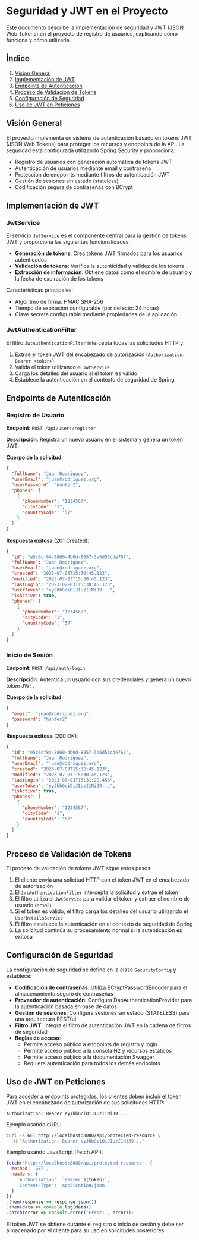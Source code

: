 # Seguridad y JWT en el Proyecto

Este documento describe la implementación de seguridad y JWT (JSON Web Tokens) en el proyecto de registro de usuarios, explicando cómo funciona y cómo utilizarla.

## Índice

1. [Visión General](#visión-general)
2. [Implementación de JWT](#implementación-de-jwt)
3. [Endpoints de Autenticación](#endpoints-de-autenticación)
4. [Proceso de Validación de Tokens](#proceso-de-validación-de-tokens)
5. [Configuración de Seguridad](#configuración-de-seguridad)
6. [Uso de JWT en Peticiones](#uso-de-jwt-en-peticiones)

## Visión General

El proyecto implementa un sistema de autenticación basado en tokens JWT (JSON Web Tokens) para proteger los recursos y endpoints de la API. La seguridad está configurada utilizando Spring Security y proporciona:

- Registro de usuarios con generación automática de tokens JWT
- Autenticación de usuarios mediante email y contraseña
- Protección de endpoints mediante filtros de autenticación JWT
- Gestión de sesiones sin estado (stateless)
- Codificación segura de contraseñas con BCrypt

## Implementación de JWT

### JwtService

El servicio `JwtService` es el componente central para la gestión de tokens JWT y proporciona las siguientes funcionalidades:

- **Generación de tokens**: Crea tokens JWT firmados para los usuarios autenticados
- **Validación de tokens**: Verifica la autenticidad y validez de los tokens
- **Extracción de información**: Obtiene datos como el nombre de usuario y la fecha de expiración de los tokens

Características principales:
- Algoritmo de firma: HMAC SHA-256
- Tiempo de expiración configurable (por defecto: 24 horas)
- Clave secreta configurable mediante propiedades de la aplicación

### JwtAuthenticationFilter

El filtro `JwtAuthenticationFilter` intercepta todas las solicitudes HTTP y:

1. Extrae el token JWT del encabezado de autorización (`Authorization: Bearer <token>`)
2. Valida el token utilizando el `JwtService`
3. Carga los detalles del usuario si el token es válido
4. Establece la autenticación en el contexto de seguridad de Spring

## Endpoints de Autenticación

### Registro de Usuario

**Endpoint**: `POST /api/users/register`

**Descripción**: Registra un nuevo usuario en el sistema y genera un token JWT.

**Cuerpo de la solicitud**:
```json
{
  "fullName": "Juan Rodriguez",
  "userEmail": "juan@rodriguez.org",
  "userPassword": "hunter2",
  "phones": [
    {
      "phoneNumber": "1234567",
      "cityCode": "1",
      "countryCode": "57"
    }
  ]
}
```

**Respuesta exitosa** (201 Created):
```json
{
  "id": "e5c6cf84-8860-4b0d-8957-3a5d55cde767",
  "fullName": "Juan Rodriguez",
  "userEmail": "juan@rodriguez.org",
  "created": "2023-07-03T15:30:45.123",
  "modified": "2023-07-03T15:30:45.123",
  "lastLogin": "2023-07-03T15:30:45.123",
  "userToken": "eyJhbGciOiJIUzI1NiJ9...",
  "isActive": true,
  "phones": [
    {
      "phoneNumber": "1234567",
      "cityCode": "1",
      "countryCode": "57"
    }
  ]
}
```

### Inicio de Sesión

**Endpoint**: `POST /api/auth/login`

**Descripción**: Autentica un usuario con sus credenciales y genera un nuevo token JWT.

**Cuerpo de la solicitud**:
```json
{
  "email": "juan@rodriguez.org",
  "password": "hunter2"
}
```

**Respuesta exitosa** (200 OK):
```json
{
  "id": "e5c6cf84-8860-4b0d-8957-3a5d55cde767",
  "fullName": "Juan Rodriguez",
  "userEmail": "juan@rodriguez.org",
  "created": "2023-07-03T15:30:45.123",
  "modified": "2023-07-03T15:30:45.123",
  "lastLogin": "2023-07-03T15:31:20.456",
  "userToken": "eyJhbGciOiJIUzI1NiJ9...",
  "isActive": true,
  "phones": [
    {
      "phoneNumber": "1234567",
      "cityCode": "1",
      "countryCode": "57"
    }
  ]
}
```

## Proceso de Validación de Tokens

El proceso de validación de tokens JWT sigue estos pasos:

1. El cliente envía una solicitud HTTP con el token JWT en el encabezado de autorización
2. El `JwtAuthenticationFilter` intercepta la solicitud y extrae el token
3. El filtro utiliza el `JwtService` para validar el token y extraer el nombre de usuario (email)
4. Si el token es válido, el filtro carga los detalles del usuario utilizando el `UserDetailsService`
5. El filtro establece la autenticación en el contexto de seguridad de Spring
6. La solicitud continúa su procesamiento normal si la autenticación es exitosa

## Configuración de Seguridad

La configuración de seguridad se define en la clase `SecurityConfig` y establece:

- **Codificación de contraseñas**: Utiliza BCryptPasswordEncoder para el almacenamiento seguro de contraseñas
- **Proveedor de autenticación**: Configura DaoAuthenticationProvider para la autenticación basada en base de datos
- **Gestión de sesiones**: Configura sesiones sin estado (STATELESS) para una arquitectura RESTful
- **Filtro JWT**: Integra el filtro de autenticación JWT en la cadena de filtros de seguridad
- **Reglas de acceso**:
  - Permite acceso público a endpoints de registro y login
  - Permite acceso público a la consola H2 y recursos estáticos
  - Permite acceso público a la documentación Swagger
  - Requiere autenticación para todos los demás endpoints

## Uso de JWT en Peticiones

Para acceder a endpoints protegidos, los clientes deben incluir el token JWT en el encabezado de autorización de sus solicitudes HTTP:

```
Authorization: Bearer eyJhbGciOiJIUzI1NiJ9...
```

Ejemplo usando cURL:

```bash
curl -X GET http://localhost:8080/api/protected-resource \
  -H "Authorization: Bearer eyJhbGciOiJIUzI1NiJ9..."
```

Ejemplo usando JavaScript (Fetch API):

```javascript
fetch('http://localhost:8080/api/protected-resource', {
  method: 'GET',
  headers: {
    'Authorization': `Bearer ${token}`,
    'Content-Type': 'application/json'
  }
})
.then(response => response.json())
.then(data => console.log(data))
.catch(error => console.error('Error:', error));
```

El token JWT se obtiene durante el registro o inicio de sesión y debe ser almacenado por el cliente para su uso en solicitudes posteriores.